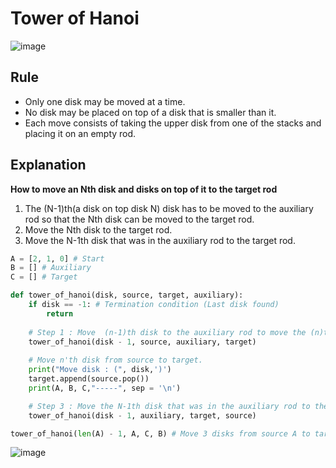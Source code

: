 # Tower of Hanoi

![image](https://user-images.githubusercontent.com/67142421/176498793-a2874a2c-41c8-4a91-bc6f-687b45fe0be0.png)

## Rule
* Only one disk may be moved at a time.
* No disk may be placed on top of a disk that is smaller than it.
* Each move consists of taking the upper disk from one of the stacks and placing it on an empty rod.

## Explanation
**How to move an Nth disk and disks on top of it to the target rod**
1. The (N-1)th(a disk on top disk N) disk has to be moved to the auxiliary rod so that the Nth disk can be moved to the target rod.
2. Move the Nth disk to the target rod.
3. Move the N-1th disk that was in the auxiliary rod to the target rod.

~~~python
A = [2, 1, 0] # Start
B = [] # Auxiliary
C = [] # Target

def tower_of_hanoi(disk, source, target, auxiliary):
    if disk == -1: # Termination condition (Last disk found)
        return 
        
    # Step 1 : Move  (n-1)th disk to the auxiliary rod to move the (n)th disk.
    tower_of_hanoi(disk - 1, source, auxiliary, target)
    
    # Move n'th disk from source to target.
    print("Move disk : (", disk,')')
    target.append(source.pop())
    print(A, B, C,"-----", sep = '\n')

    # Step 3 : Move the N-1th disk that was in the auxiliary rod to the target rod.
    tower_of_hanoi(disk - 1, auxiliary, target, source)

tower_of_hanoi(len(A) - 1, A, C, B) # Move 3 disks from source A to target C with auxiliary B, starting from the disk at the bottom.
~~~
![image](https://user-images.githubusercontent.com/67142421/160593454-75862001-4d23-44a0-bcdf-45c21c7701f8.png)

